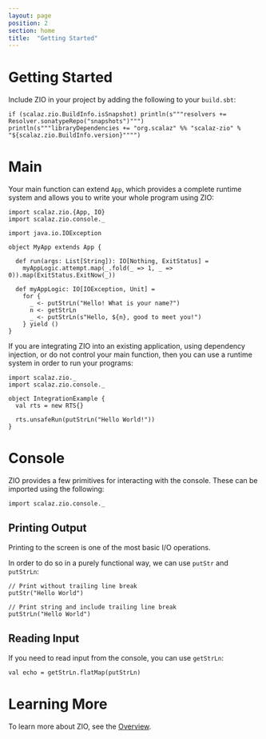```yaml
---
layout: page
position: 2
section: home
title:  "Getting Started"
---
```


# Getting Started

Include ZIO in your project by adding the following to your `build.sbt`:

```tut:evaluated
if (scalaz.zio.BuildInfo.isSnapshot) println(s"""resolvers += Resolver.sonatypeRepo("snapshots")""")
println(s"""libraryDependencies += "org.scalaz" %% "scalaz-zio" % "${scalaz.zio.BuildInfo.version}"""")
```

# Main

Your main function can extend `App`, which provides a complete runtime system and allows you to write your whole program using ZIO:

```tut:silent
import scalaz.zio.{App, IO}
import scalaz.zio.console._

import java.io.IOException

object MyApp extends App {

  def run(args: List[String]): IO[Nothing, ExitStatus] =
    myAppLogic.attempt.map(_.fold(_ => 1, _ => 0)).map(ExitStatus.ExitNow(_))

  def myAppLogic: IO[IOException, Unit] =
    for {
      _ <- putStrLn("Hello! What is your name?")
      n <- getStrLn
      _ <- putStrLn(s"Hello, ${n}, good to meet you!")
    } yield ()
}
```

If you are integrating ZIO into an existing application, using dependency injection, or do not control your main function, then you can use a runtime system in order to run your programs:

```tut:silent
import scalaz.zio._
import scalaz.zio.console._

object IntegrationExample {
  val rts = new RTS{}

  rts.unsafeRun(putStrLn("Hello World!"))
}
```

# Console

ZIO provides a few primitives for interacting with the console. These can be imported using the following:

```tut:silent
import scalaz.zio.console._
```

## Printing Output

Printing to the screen is one of the most basic I/O operations.

In order to do so in a purely functional way, we can use `putStr` and `putStrLn`:

```tut
// Print without trailing line break
putStr("Hello World")

// Print string and include trailing line break
putStrLn("Hello World")
```

## Reading Input

If you need to read input from the console, you can use `getStrLn`:

```tut
val echo = getStrLn.flatMap(putStrLn)
```
# Learning More

To learn more about ZIO, see the [Overview](overview/index.html).
